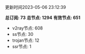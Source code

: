 更新时间2023-05-06 23:12:39

**总订阅: 73**
**总节点: 1294**
**有效节点: 651**
- v2ray节点: 608
- ss节点: 30
- trojan节点: 12
- ssr节点: 1
